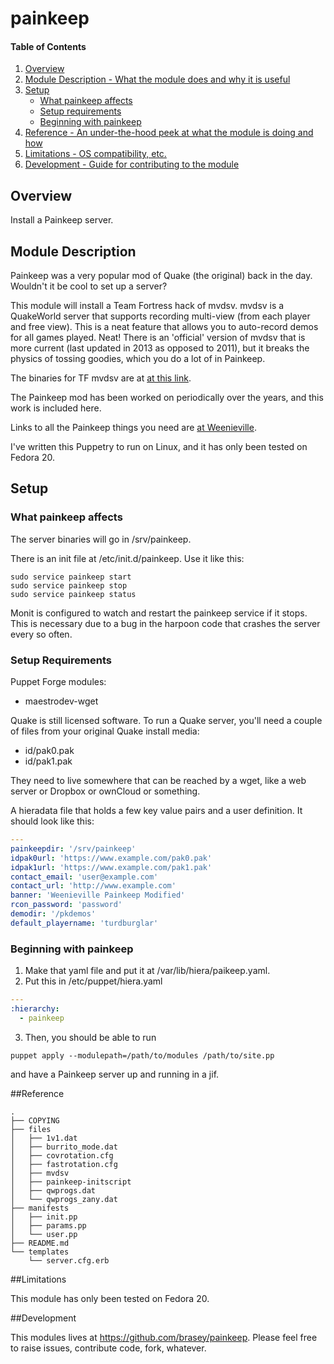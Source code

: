 # painkeep

#### Table of Contents

1. [Overview](#overview)
2. [Module Description - What the module does and why it is useful](#module-description)
3. [Setup](#setup)
    * [What painkeep affects](#what-painkeep-affects)
    * [Setup requirements](#setup-requirements)
    * [Beginning with painkeep](#beginning-with-painkeep)
4. [Reference - An under-the-hood peek at what the module is doing and how](#reference)
5. [Limitations - OS compatibility, etc.](#limitations)
6. [Development - Guide for contributing to the module](#development)

## Overview

Install a Painkeep server.

## Module Description

Painkeep was a very popular mod of Quake (the original) back in the day. Wouldn't it be cool to set up a server?

This module will install a Team Fortress hack of mvdsv. mvdsv is a QuakeWorld server that supports recording multi-view (from each player and free view). This is a neat feature that allows you to auto-record demos for all games played. Neat! There is an 'official' version of mvdsv that is more current (last updated in 2013 as opposed to 2011), but it breaks the physics of tossing goodies, which you do a lot of in Painkeep.

The binaries for TF mvdsv are at [at this link](http://avirox.tfgames.org/Releases/Server/MVDSV%20XE/).

The Painkeep mod has been worked on periodically over the years, and this work is included here.

Links to all the Painkeep things you need are [at Weenieville](http://wv.no-ip.biz/).

I've written this Puppetry to run on Linux, and it has only been tested on Fedora 20.
    

## Setup

### What painkeep affects

The server binaries will go in /srv/painkeep.

There is an init file at /etc/init.d/painkeep. Use it like this:

```shell
sudo service painkeep start
sudo service painkeep stop
sudo service painkeep status
```

Monit is configured to watch and restart the painkeep service if it stops. This is necessary due to a bug in the harpoon code that crashes the server every so often.


### Setup Requirements

Puppet Forge modules:
  * maestrodev-wget

Quake is still licensed software. To run a Quake server, you'll need a couple of files from your original Quake install media:
  * id/pak0.pak
  * id/pak1.pak

They need to live somewhere that can be reached by a wget, like a web server or Dropbox or ownCloud or something.

A hieradata file that holds a few key value pairs and a user definition. It should look like this:

```YAML
---
painkeepdir: '/srv/painkeep'
idpak0url: 'https://www.example.com/pak0.pak'
idpak1url: 'https://www.example.com/pak1.pak'
contact_email: 'user@example.com'
contact_url: 'http://www.example.com'
banner: 'Weenieville Painkeep Modified'
rcon_password: 'password'
demodir: '/pkdemos'
default_playername: 'turdburglar'
```

	
### Beginning with painkeep

1. Make that yaml file and put it at /var/lib/hiera/paikeep.yaml.
2. Put this in /etc/puppet/hiera.yaml

```YAML
---
:hierarchy:
  - painkeep
```

3. Then, you should be able to run

```shell
puppet apply --modulepath=/path/to/modules /path/to/site.pp
```

and have a Painkeep server up and running in a jif.


##Reference

```ascii
.
├── COPYING
├── files
│   ├── 1v1.dat
│   ├── burrito_mode.dat
│   ├── covrotation.cfg
│   ├── fastrotation.cfg
│   ├── mvdsv
│   ├── painkeep-initscript
│   ├── qwprogs.dat
│   └── qwprogs_zany.dat
├── manifests
│   ├── init.pp
│   ├── params.pp
│   └── user.pp
├── README.md
└── templates
    └── server.cfg.erb
```


##Limitations

This module has only been tested on Fedora 20.


##Development

This modules lives at https://github.com/brasey/painkeep. Please feel free to raise issues, contribute code, fork, whatever.
